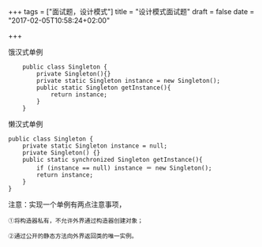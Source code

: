 +++
tags = ["面试题，设计模式"]
title = "设计模式面试题"
draft = false
date = "2017-02-05T10:58:24+02:00"

+++

饿汉式单例


		public class Singleton {
		    private Singleton(){}
		    private static Singleton instance = new Singleton();
		    public static Singleton getInstance(){
		        return instance;
		    }
		}

懒汉式单例

	public class Singleton {
	    private static Singleton instance = null;
	    private Singleton() {}
	    public static synchronized Singleton getInstance(){
	        if (instance == null) instance ＝ new Singleton();
	        return instance;
	    }
	}



注意：实现一个单例有两点注意事项，

	①将构造器私有，不允许外界通过构造器创建对象；
	
	②通过公开的静态方法向外界返回类的唯一实例。






